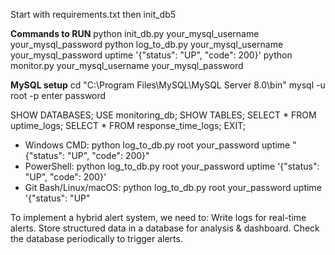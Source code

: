 Start with requirements.txt then init_db5


**Commands to RUN**
python init_db.py your_mysql_username your_mysql_password
python log_to_db.py your_mysql_username your_mysql_password uptime '{"status": "UP", "code": 200}'
python monitor.py your_mysql_username your_mysql_password

**MySQL setup**
cd "C:\Program Files\MySQL\MySQL Server 8.0\bin"
mysql -u root -p
enter password

SHOW DATABASES;
USE monitoring_db;
SHOW TABLES;
SELECT * FROM uptime_logs;
SELECT * FROM response_time_logs;
EXIT;


- Windows CMD:
python log_to_db.py root your_password uptime "{\"status\": \"UP\", \"code\": 200}"
- PowerShell:
python log_to_db.py root your_password uptime '{\"status\": \"UP\", \"code\": 200}'
- Git Bash/Linux/macOS:
python log_to_db.py root your_password uptime '{"status": "UP"

To implement a hybrid alert system, we need to:
Write logs for real-time alerts.
Store structured data in a database for analysis & dashboard.
Check the database periodically to trigger alerts.